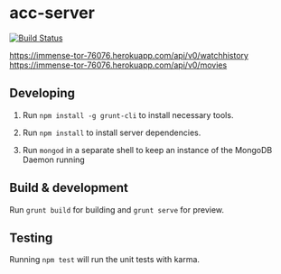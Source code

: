 # acc-server

[![Build Status](https://travis-ci.org/paesuka/acc_server.svg?branch=master)](https://travis-ci.org/paesuka/acc_server)

<a href="https://immense-tor-76076.herokuapp.com/api/v0/watchhistory">https://immense-tor-76076.herokuapp.com/api/v0/watchhistory</a>
<a href="https://immense-tor-76076.herokuapp.com/api/v0/movies">https://immense-tor-76076.herokuapp.com/api/v0/movies</a>

## Developing

1. Run `npm install -g grunt-cli` to install necessary tools.

2. Run `npm install` to install server dependencies.

3. Run `mongod` in a separate shell to keep an instance of the MongoDB Daemon running

## Build & development

Run `grunt build` for building and `grunt serve` for preview.

## Testing

Running `npm test` will run the unit tests with karma.
